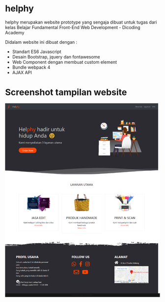 # helphy
helphy merupakan website prototype yang sengaja dibuat untuk tugas dari kelas Belajar Fundamental Front-End Web Development - Dicoding Academy

Didalam website ini dibuat dengan :
* Standart ES6 Javascript
* Desain Bootstrap, jquery dan fontawesome
* Web Component dengan membuat custom element
* Bundle webpack 4
* AJAX API 

<h1> Screenshot tampilan website </h1>
<img src="helphy.png" width="900" alt="Screenshot"/> 
